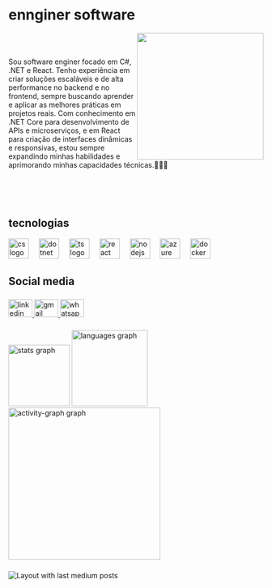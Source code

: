 <h1 align="left">ennginer software  </h1>
  <img align="right" height="250" src="https://camo.githubusercontent.com/2366b34bb903c09617990fb5fff4622f3e941349e846ddb7e73df872a9d21233/68747470733a2f2f63646e2e6472696262626c652e636f6d2f75736572732f3733303730332f73637265656e73686f74732f363538313234332f6176656e746f2e676966"  />
<br>
</div>
<br>
<p align="left">Sou software enginer focado em C#, .NET e React. Tenho experiência em criar soluções escaláveis e de alta performance no backend e no frontend, sempre buscando aprender e aplicar as melhores práticas em projetos reais.
Com conhecimento em .NET Core para desenvolvimento de APIs e microserviços, e em React para criação de interfaces dinâmicas e responsivas, estou sempre expandindo minhas habilidades e aprimorando minhas capacidades técnicas.👨🏻‍💻
  </p>
<div align=right>

<br>
<br>
<br>

<h2 align="left">tecnologias</h2>


<div align="left">
  
 <img src="https://skillicons.dev/icons?i=cs" height="40" alt="cs logo"  />
  <img width="12" /> 
   <img src="https://skillicons.dev/icons?i=dotnet" height="40" alt=" dotnet logo"  />
  <img width="12" />
  <img src="https://skillicons.dev/icons?i=ts" height="40" alt=" ts logo"  />
  <img width="12" />
  <img src="https://skillicons.dev/icons?i=react" height="40" alt=" react logo"  />
  <img width="12" />
   <img src="https://skillicons.dev/icons?i=nodejs" height="40" alt=" nodejs logo"  />
  <img width="12" />
  <img src="https://skillicons.dev/icons?i=azure" height="40" alt=" azure logo"  />
  <img width="12" />
  <img src="https://skillicons.dev/icons?i=docker" height="40" alt=" docker logo"  />
  <img width="12" />
  
 
 
 
</div>

###

<h2 align="left">Social media</h2>

###

<div align="left">
  <a href="https://www.linkedin.com/in/gregoriodelucca/" target="_blank">
    <img src="https://raw.githubusercontent.com/maurodesouza/profile-readme-generator/master/src/assets/icons/social/linkedin/default.svg" width="47" height="35" alt="linkedin logo"  />
  </a>
  <a href="gregoriodelucca@gmail.com" target="_blank">
    <img src="https://raw.githubusercontent.com/maurodesouza/profile-readme-generator/master/src/assets/icons/social/gmail/default.svg" width="47" height="35" alt="gmail logo"  />
  </a>
  <a href="https://api.whatsapp.com/send?phone=11971108462" target="_blank">
    <img src="https://raw.githubusercontent.com/maurodesouza/profile-readme-generator/master/src/assets/icons/social/whatsapp/default.svg" width="47" height="35" alt="whatsapp logo" />
  </a>
</div>

###

<div align="left">
  <img src="https://github-readme-stats.vercel.app/api?username=gregoriodelucca&hide_title=false&hide_rank=false&show_icons=true&include_all_commits=true&count_private=true&disable_animations=false&theme=github_dark&locale=pt-br&hide_border=false&order=1" height="121" alt="stats graph"  />
  <img src="https://github-readme-stats.vercel.app/api/top-langs?username=gregoriodelucca&locale=pt-br&hide_title=false&layout=compact&card_width=320&langs_count=6&theme=github_dark&hide_border=false&order=2" height="150" alt="languages graph"  />
  <img src="https://github-readme-activity-graph.vercel.app/graph?username=gregoriodelucca&radius=16&theme=arctic&area=true&order=5" height="300" alt="activity-graph graph"  />
</div>

###

<div align="left">
  <img src="https://github-read-medium-git-main.pahlevikun.vercel.app/latest?limit=4&username=gregoriodelucca" alt="Layout with last medium posts"  />
</div>

###

<br clear="both">


###





